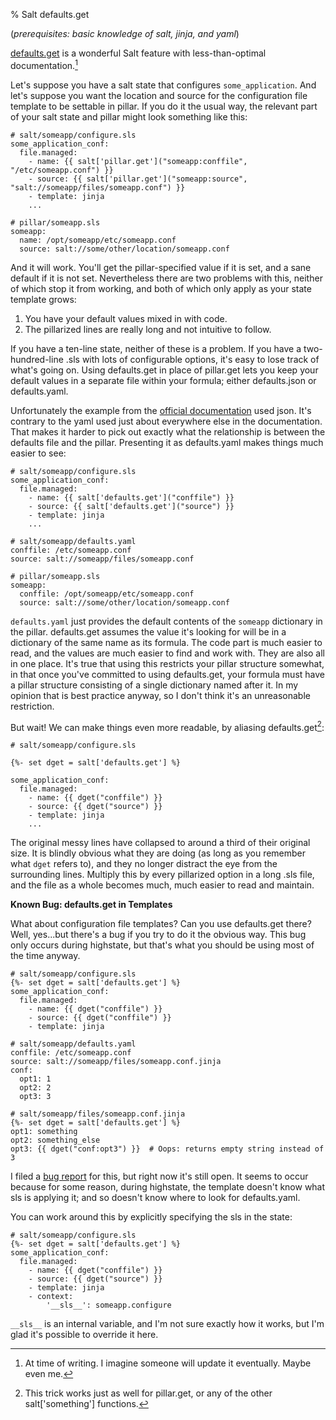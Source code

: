 % Salt defaults.get

(*prerequisites: basic knowledge of salt, jinja, and yaml*)

[defaults.get][dget] is a wonderful Salt feature with less-than-optimal documentation.[^1]

Let's suppose you have a salt state that configures `some_application`. And let's suppose you want the location and source for the configuration file template to be settable in pillar. If you do it the usual way, the relevant part of your salt state and pillar might look something like this:

```salt
# salt/someapp/configure.sls
some_application_conf:
  file.managed:
    - name: {{ salt['pillar.get']("someapp:conffile", "/etc/someapp.conf") }}
    - source: {{ salt['pillar.get']("someapp:source", "salt://someapp/files/someapp.conf") }}
    - template: jinja
    ...

# pillar/someapp.sls
someapp:
  name: /opt/someapp/etc/someapp.conf
  source: salt://some/other/location/someapp.conf
```

And it will work. You'll get the pillar-specified value if it is set, and a sane default if it is not set. Nevertheless there are two problems with this, neither of which stop it from working, and both of which only apply as your state template grows:

1. You have your default values mixed in with code.
2. The pillarized lines are really long and not intuitive to follow.

If you have a ten-line state, neither of these is a problem. If you have a two-hundred-line .sls with lots of configurable options, it's easy to lose track of what's going on. Using defaults.get in place of pillar.get lets you keep your default values in a separate file within your formula; either defaults.json or defaults.yaml. 

Unfortunately the example from the [official documentation][dget] used json. It's contrary to the yaml used just about everywhere else in the documentation. That makes it harder to pick out exactly what the relationship is between the defaults file and the pillar. Presenting it as defaults.yaml makes things much easier to see:

```salt
# salt/someapp/configure.sls
some_application_conf:
  file.managed:
    - name: {{ salt['defaults.get']("conffile") }}
    - source: {{ salt['defaults.get']("source") }}
    - template: jinja
    ...

# salt/someapp/defaults.yaml
conffile: /etc/someapp.conf
source: salt://someapp/files/someapp.conf

# pillar/someapp.sls
someapp:
  conffile: /opt/someapp/etc/someapp.conf
  source: salt://some/other/location/someapp.conf
```

`defaults.yaml` just provides the default contents of the `someapp` dictionary in the pillar. defaults.get assumes the value it's looking for will be in a dictionary of the same name as its formula. The code part is much easier to read, and the values are much easier to find and work with. They are also all in one place. It's true that using this restricts your pillar structure somewhat, in that once you've committed to using defaults.get, your formula must have a pillar structure consisting of a single dictionary named after it. In my opinion that is best practice anyway, so I don't think it's an unreasonable restriction.

But wait! We can make things even more readable, by aliasing defaults.get[^2]:

```salt
# salt/someapp/configure.sls

{%- set dget = salt['defaults.get'] %}

some_application_conf:
  file.managed:
    - name: {{ dget("conffile") }}
    - source: {{ dget("source") }}
    - template: jinja
    ...
```

The original messy lines have collapsed to around a third of their original size. It is blindly obvious what they are doing (as long as you remember what `dget` refers to), and they no longer distract the eye from the surrounding lines. Multiply this by every pillarized option in a long .sls file, and the file as a whole becomes much, much easier to read and maintain.

**Known Bug: defaults.get in Templates**

What about configuration file templates? Can you use defaults.get there? Well, yes...but there's a bug if you try to do it the obvious way. This bug only occurs during highstate, but that's what you should be using most of the time anyway.

```salt
# salt/someapp/configure.sls
{%- set dget = salt['defaults.get'] %}
some_application_conf:
  file.managed:
    - name: {{ dget("conffile") }}
    - source: {{ dget("conffile") }}
    - template: jinja

# salt/someapp/defaults.yaml
conffile: /etc/someapp.conf
source: salt://someapp/files/someapp.conf.jinja
conf:
  opt1: 1
  opt2: 2
  opt3: 3

# salt/someapp/files/someapp.conf.jinja
{%- set dget = salt['defaults.get'] %}
opt1: something
opt2: something_else
opt3: {{ dget("conf:opt3") }}  # Oops: returns empty string instead of 3
```

I filed a [bug report](https://github.com/saltstack/salt/issues/19856) for this, but right now it's still open. It seems to occur because for some reason, during highstate, the template doesn't know what sls is applying it; and so doesn't know where to look for defaults.yaml.

You can work around this by explicitly specifying the sls in the state:

```
# salt/someapp/configure.sls
{%- set dget = salt['defaults.get'] %}
some_application_conf:
  file.managed:
    - name: {{ dget("conffile") }}
    - source: {{ dget("source") }}
    - template: jinja
    - context:
        '__sls__': someapp.configure
```

`__sls__` is an internal variable, and I'm not sure exactly how it works, but I'm glad it's possible to override it here.

[^1]: At time of writing. I imagine someone will update it eventually. Maybe even me.

[^2]: This trick works just as well for pillar.get, or any of the other salt['something'] functions.

[dget]: http://docs.saltstack.com/en/latest/ref/modules/all/salt.modules.defaults.html#salt.modules.defaults.get
